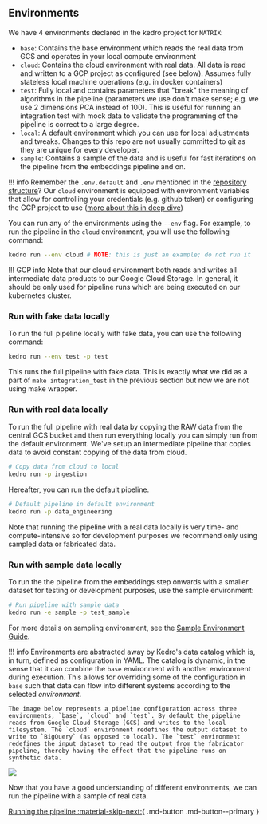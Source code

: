 <!-- TODO PBR complet -->
## Environments

We have 4 environments declared in the kedro project for `MATRIX`:

- `base`: Contains the base environment which reads the real data from GCS and operates in your local compute environment
- `cloud`: Contains the cloud environment with real data. All data is read and written to a GCP project as configured (see below). Assumes fully stateless local machine operations (e.g. in docker containers)
- `test`: Fully local and contains parameters that "break" the meaning of algorithms in the pipeline (parameters we use don't make sense; e.g. we use 2 dimensions PCA instead of 100). This is useful for running an integration test with mock data to validate the programming of the pipeline is correct to a large degree. 
- `local`: A default environment which you can use for local adjustments and tweaks. Changes to this repo are not usually committed to git as they are unique for every developer. 
- `sample`: Contains a sample of the data and is useful for fast iterations on the pipeline from the embeddings pipeline and on.

!!! info
    Remember the `.env.default` and `.env` mentioned in the [repository structure](./repo_structure.md)? Our `cloud` environment is equipped with environment variables that allow for controlling your credentials (e.g. github token) or configuring the GCP project to use ([more about this in deep dive](../deep_dive/gcp_setup.md)) 

You can run any of the environments using the `--env` flag. For example, to run the pipeline in the `cloud` environment, you will  use the following command:

```bash
kedro run --env cloud # NOTE: this is just an example; do not run it
```
!!! GCP info
    Note that our cloud environment both reads and writes all intermediate data products to our Google Cloud Storage. In general, it should be only used for pipeline runs which are being executed on our kubernetes cluster. 
 
### Run with fake data locally

To run the full pipeline locally with fake data, you can use the following command:

```bash
kedro run --env test -p test 
```

This runs the full pipeline with fake data. This is exactly what we did as a part of `make integration_test` in the previous section but now we are not using make wrapper.

### Run with real data locally

To run the full pipeline with real data by copying the RAW data from the central GCS bucket and then run everything locally you can simply run from the default environment. We've setup an intermediate pipeline that copies data to avoid constant copying of the data from cloud.

```bash
# Copy data from cloud to local
kedro run -p ingestion
```

Hereafter, you can run the default pipeline.

```bash
# Default pipeline in default environment
kedro run -p data_engineering
```
Note that running the pipeline with a real data locally is very time- and compute-intensive so for development purposes we recommend only using sampled data or fabricated data.

### Run with sample data locally

To run the the pipeline from the embeddings step onwards with a smaller dataset for testing or development purposes, use the sample environment:

```bash
# Run pipeline with sample data
kedro run -e sample -p test_sample
```
For more details on sampling environment, see the [Sample Environment Guide](./sample_environment.md).

!!! info
    Environments are abstracted away by Kedro's data catalog which is, in turn, defined as configuration in YAML. The catalog is dynamic, in the sense that it can combine the `base` environment with another environment during execution. This allows for overriding some of the configuration in `base` such that data can flow into different systems according to the selected _environment_. 

    The image below represents a pipeline configuration across three environments, `base`, `cloud` and `test`. By default the pipeline reads from Google Cloud Storage (GCS) and writes to the local filesystem. The `cloud` environment redefines the output dataset to write to `BigQuery` (as opposed to local). The `test` environment redefines the input dataset to read the output from the fabricator pipeline, thereby having the effect that the pipeline runs on synthetic data.

![](../assets/img/environments.drawio.svg)

Now that you have a good understanding of different environments, we can run the pipeline with a sample of real data.

[Running the pipeline :material-skip-next:](./run_pipeline.md){ .md-button .md-button--primary }